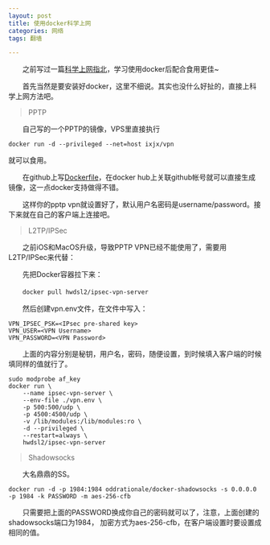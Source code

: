 ```yaml
---
layout: post
title: 使用docker科学上网
categories: 网络
tags: 翻墙

---
```


　　之前写过一篇[科学上网指北](http://ixjx.github.io/blog/2015-06-05/%E7%A7%91%E5%AD%A6%E5%A7%BF%E5%8A%BF%E4%B8%8Agoogle%E6%8C%87%E5%8C%97/)，学习使用docker后配合食用更佳~

　　首先当然是要安装好docker，这里不细说。其实也没什么好扯的，直接上科学上网方法吧。
  
> PPTP

　　自己写的一个PPTP的镜像，VPS里直接执行
```
docker run -d --privileged --net=host ixjx/vpn
```

就可以食用。


　　在github上写[Dockerfile](https://github.com/ixjx/docker-vpn)，在docker hub上关联github帐号就可以直接生成镜像，这一点docker支持做得不错。

　　这样你的pptp vpn就设置好了，默认用户名密码是username/password。接下来就在自己的客户端上连接吧。
  

> L2TP/IPSec

　　之前iOS和MacOS升级，导致PPTP VPN已经不能使用了，需要用L2TP/IPSec来代替：

　　先把Docker容器拉下来：

　　`docker pull hwdsl2/ipsec-vpn-server`
  
 　　然后创建vpn.env文件，在文件中写入：

```
VPN_IPSEC_PSK=<IPsec pre-shared key>
VPN_USER=<VPN Username>
VPN_PASSWORD=<VPN Password>
```

　　上面的内容分别是秘钥，用户名，密码，随便设置，到时候填入客户端的时候填同样的值就行了。
  
```
sudo modprobe af_key
docker run \
    --name ipsec-vpn-server \
    --env-file ./vpn.env \
    -p 500:500/udp \
    -p 4500:4500/udp \
    -v /lib/modules:/lib/modules:ro \
    -d --privileged \
    --restart=always \
    hwdsl2/ipsec-vpn-server
```


> Shadowsocks

　　大名鼎鼎的SS。

```
docker run -d -p 1984:1984 oddrationale/docker-shadowsocks -s 0.0.0.0 -p 1984 -k PASSWORD -m aes-256-cfb
```

　　只需要把上面的PASSWORD换成你自己的密码就可以了，注意，上面创建的shadowsocks端口为1984， 加密方式为aes-256-cfb，在客户端设置时要设置成相同的值。